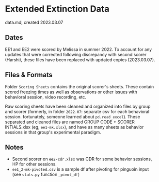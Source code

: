 # Extended Extinction Data
data.md, created 2023.03.07

## Dates

EE1 and EE2 were scored by Melissa in summer 2022. To account for any updates that were corrected following discrepancy with second scorer (Harshi), these files have been replaced with updated copies (2023.03.07).

## Files & Formats

Folder `Scoring Sheets` contains the original scorer's sheets. These contain scored freezing times as well as observations or other issues with behavioral session, video recording, etc.

Raw scoring sheets have been cleaned and organized into files by group and scorer (formerly, in folder `2022.07`: separate csv for each behavioral session. fortunately, someone learned about `pd.read_excel`). These separated and cleaned files are named GROUP CODE + SCORER INTIALS.xlsx (eg, `ee1-mk.xlsx`), and have as many sheets as behavior sessions in that group's experimental paradigm.

## Notes

- Second scorer on `ee2-cdr.xlsx` was CDR for some behavior sessions, HP for other sessions.
- `ee1_2-mk-pivoted.csv` is a sample df after pivoting for pinguoin input (see `stats.py` function `_pivot_df`)